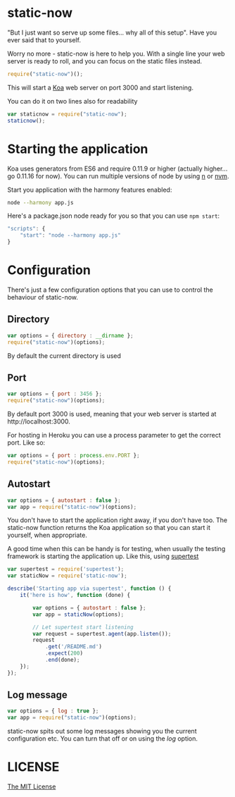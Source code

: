 # static-now
"But I just want so serve up some files... why all of this setup". Have you ever said that to yourself.

Worry no more - static-now is here to help you. With a single line your web server is ready to roll, and you can focus on the static files instead.

```javascript
require("static-now")();
```

This will start a [Koa](http://www.koajs.com) web server on port 3000 and start listening.

You can do it on two lines also for readability
```javascript
var staticnow = require("static-now");
staticnow();
```
# Starting the application
Koa uses generators from ES6 and require 0.11.9 or higher (actually higher... go 0.11.16 for now). You can run multiple versions of node by using [n](http://npmjs.org/package/n) or [nvm](http://npmjs.org/package/nvm).

Start you application with the harmony features enabled:
```bash
node --harmony app.js
```

Here's a package.json node ready for you so that you can use ```npm start```:
```javascript
"scripts": {
	"start": "node --harmony app.js"
}
```

# Configuration
There's just a few configuration options that you can use to control the behaviour of static-now.

## Directory
```javascript
var options = { directory : __dirname };
require("static-now")(options);
```
By default the current directory is used

## Port
```javascript
var options = { port : 3456 };
require("static-now")(options);
```
By default port 3000 is used, meaning that your web server is started at http://localhost:3000.

For hosting in Heroku you can use a process parameter to get the correct port. Like so:
```javascript
var options = { port : process.env.PORT };
require("static-now")(options);
```

## Autostart
```javascript
var options = { autostart : false };
var app = require("static-now")(options);
```

You don't have to start the application right away, if you don't have too. The static-now function returns the Koa application so that you can start it yourself, when appropriate.

A good time when this can be handy is for testing, when usually the testing framework is starting the application up. Like this, using [supertest](http://npmjs.org/package/supertest)

```javascript
var supertest = require('supertest');
var staticNow = require('static-now');

describe('Starting app via supertest', function () {
	it('here is how', function (done) {

		var options = { autostart : false };
		var app = staticNow(options);

		// Let supertest start listening
		var request = supertest.agent(app.listen());
		request
			.get('/README.md')
			.expect(200)
			.end(done);
	});
});
```
## Log message
```javascript
var options = { log : true };
var app = require("static-now")(options);
```

static-now spits out some log messages showing you the current configuration etc. You can turn that off or on using the *log* option.

# LICENSE
[The MIT License](LICENSE)
